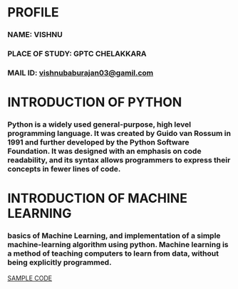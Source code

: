 # PROFILE
### NAME: VISHNU
### PLACE OF STUDY: GPTC CHELAKKARA
### MAIL ID: vishnubaburajan03@gamil.com
#
#
# INTRODUCTION OF PYTHON
### Python is a widely used general-purpose, high level programming language. It was created by Guido van Rossum in 1991 and further developed by the Python Software Foundation. It was designed with an emphasis on code readability, and its syntax allows programmers to express their concepts in fewer lines of code.
#
# INTRODUCTION OF MACHINE LEARNING
### basics of Machine Learning, and implementation of a simple machine-learning algorithm using python. Machine learning is a method of teaching computers to learn from data, without being explicitly programmed.
[SAMPLE CODE](https://colab.research.google.com/drive/1JHf-pfXkxqScZuDW_60UacSvC4TgdSlj?usp=sharing)



